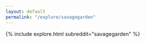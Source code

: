 ```yaml
---
layout: default
permalink: "/explore/savagegarden"
---
```


{% include explore.html subreddit="savagegarden" %}
